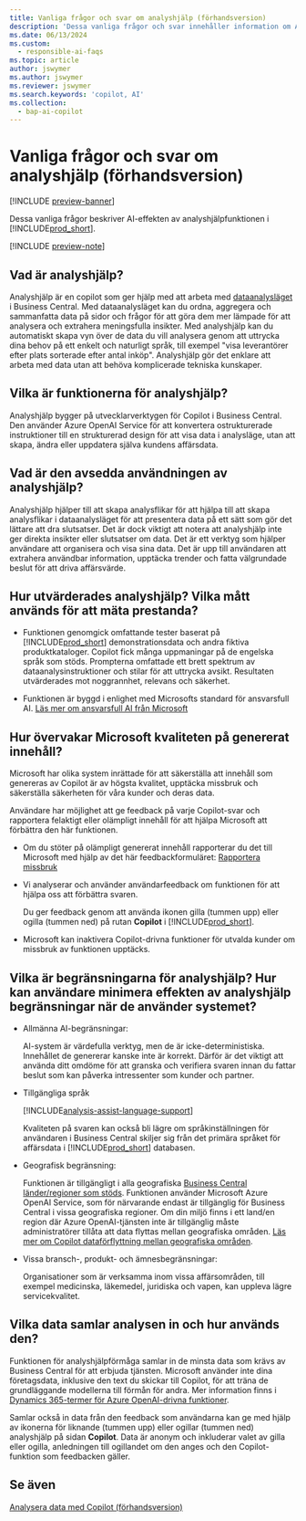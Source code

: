 ```yaml
---
title: Vanliga frågor och svar om analyshjälp (förhandsversion)
description: 'Dessa vanliga frågor och svar innehåller information om AI-tekniken som används för att analysera data på sidor i Business Central. Den innehåller också viktiga saker att tänka på och information om hur AI används, hur den har testats och utvärderats samt eventuella specifika begränsningar.'
ms.date: 06/13/2024
ms.custom:
  - responsible-ai-faqs
ms.topic: article
author: jswymer
ms.author: jswymer
ms.reviewer: jswymer
ms.search.keywords: 'copilot, AI'
ms.collection:
  - bap-ai-copilot
---
```


# <a name="faq-for-analysis-assist-preview"></a>Vanliga frågor och svar om analyshjälp (förhandsversion)

[!INCLUDE [preview-banner](~/../shared-content/shared/preview-includes/preview-banner.md)]

Dessa vanliga frågor beskriver AI-effekten av analyshjälpfunktionen i [!INCLUDE[prod_short](includes/prod_short.md)].

[!INCLUDE [preview-note](~/../shared-content/shared/preview-includes/production-ready-preview-dynamics365.md)]

## <a name="what-is-analysis-assist"></a>Vad är analyshjälp?

Analyshjälp är en copilot som ger hjälp med att arbeta med [dataanalysläget](analysis-mode.md) i Business Central. Med dataanalysläget kan du ordna, aggregera och sammanfatta data på sidor och frågor för att göra dem mer lämpade för att analysera och extrahera meningsfulla insikter. Med analyshjälp kan du automatiskt skapa vyn över de data du vill analysera genom att uttrycka dina behov på ett enkelt och naturligt språk, till exempel "visa leverantörer efter plats sorterade efter antal inköp". Analyshjälp gör det enklare att arbeta med data utan att behöva komplicerade tekniska kunskaper.

## <a name="what-are-capabilities-of-analysis-assist"></a>Vilka är funktionerna för analyshjälp?

Analyshjälp bygger på utvecklarverktygen för Copilot i Business Central. Den använder Azure OpenAI Service för att konvertera ostrukturerade instruktioner till en strukturerad design för att visa data i analysläge, utan att skapa, ändra eller uppdatera själva kundens affärsdata.

## <a name="what-is-the-intended-use-of-analysis-assist"></a>Vad är den avsedda användningen av analyshjälp?

Analyshjälp hjälper till att skapa analysflikar för att hjälpa till att skapa analysflikar i dataanalysläget för att presentera data på ett sätt som gör det lättare att dra slutsatser. Det är dock viktigt att notera att analyshjälp inte ger direkta insikter eller slutsatser om data. Det är ett verktyg som hjälper användare att organisera och visa sina data. Det är upp till användaren att extrahera användbar information, upptäcka trender och fatta välgrundade beslut för att driva affärsvärde.

## <a name="how-was-analysis-assist-evaluated-what-metrics-are-used-to-measure-performance"></a>Hur utvärderades analyshjälp? Vilka mått används för att mäta prestanda?

- Funktionen genomgick omfattande tester baserat på [!INCLUDE[prod_short](includes/prod_short.md)] demonstrationsdata och andra fiktiva produktkataloger. Copilot fick många uppmaningar på de engelska språk som stöds. Prompterna omfattade ett brett spektrum av dataanalysinstruktioner och stilar för att uttrycka avsikt. Resultaten utvärderades mot noggrannhet, relevans och säkerhet.

- Funktionen är byggd i enlighet med Microsofts standard för ansvarsfull AI. [Läs mer om ansvarsfull AI från Microsoft](https://aka.ms/RAI)

## <a name="how-does-microsoft-monitor-the-quality-of-generated-content"></a>Hur övervakar Microsoft kvaliteten på genererat innehåll?

Microsoft har olika system inrättade för att säkerställa att innehåll som genereras av Copilot är av högsta kvalitet, upptäcka missbruk och säkerställa säkerheten för våra kunder och deras data.

Användare har möjlighet att ge feedback på varje Copilot-svar och rapportera felaktigt eller olämpligt innehåll för att hjälpa Microsoft att förbättra den här funktionen.

- Om du stöter på olämpligt genererat innehåll rapporterar du det till Microsoft med hjälp av det här feedbackformuläret: [Rapportera missbruk](https://go.microsoft.com/fwlink/?linkid=2249810)

- Vi analyserar och använder användarfeedback om funktionen för att hjälpa oss att förbättra svaren.

  Du ger feedback genom att använda ikonen gilla (tummen upp) eller ogilla (tummen ned) på rutan **Copilot** i [!INCLUDE[prod_short](includes/prod_short.md)].

- Microsoft kan inaktivera Copilot-drivna funktioner för utvalda kunder om missbruk av funktionen upptäcks.

## <a name="what-are-the-limitations-of-analysis-assist-how-can-users-minimize-the-impact-of-the-analysis-assist-limitations-when-using-the-system"></a>Vilka är begränsningarna för analyshjälp? Hur kan användare minimera effekten av analyshjälp begränsningar när de använder systemet?

- Allmänna AI-begränsningar:

  AI-system är värdefulla verktyg, men de är icke-deterministiska. Innehållet de genererar kanske inte är korrekt. Därför är det viktigt att använda ditt omdöme för att granska och verifiera svaren innan du fattar beslut som kan påverka intressenter som kunder och partner.

- Tillgängliga språk

   [!INCLUDE[analysis-assist-language-support](includes/analysis-assist-language-support.md)]

   Kvaliteten på svaren kan också bli lägre om språkinställningen för användaren i Business Central skiljer sig från det primära språket för affärsdata i [!INCLUDE[prod_short](includes/prod_short.md)] databasen.
  
- Geografisk begränsning:
  
   Funktionen är tillgängligt i alla geografiska [Business Central länder/regioner som stöds](/dynamics365/business-central/dev-itpro/compliance/apptest-countries-and-translations)<!-- except for Canada-->. Funktionen använder Microsoft Azure OpenAI Service, som för närvarande endast är tillgänglig för Business Central i vissa geografiska regioner. Om din miljö finns i ett land/en region där Azure OpenAI-tjänsten inte är tillgänglig måste administratörer tillåta att data flyttas mellan geografiska områden. [Läs mer om Copilot dataförflyttning mellan geografiska områden](/dynamics365/business-central/ai-copilot-data-movement).

- Vissa bransch-, produkt- och ämnesbegränsningar:

  Organisationer som är verksamma inom vissa affärsområden, till exempel medicinska, läkemedel, juridiska och vapen, kan uppleva lägre servicekvalitet.

## <a name="what-data-does-analysis-collect-and-how-is-it-used"></a>Vilka data samlar analysen in och hur används den?

Funktionen för analyshjälpförmåga samlar in de minsta data som krävs av Business Central för att erbjuda tjänsten. Microsoft använder inte dina företagsdata, inklusive den text du skickar till Copilot, för att träna de grundläggande modellerna till förmån för andra. Mer information finns i [Dynamics 365-termer för Azure OpenAI-drivna funktioner](https://go.microsoft.com/fwlink/?linkid=2236010).

Samlar också in data från den feedback som användarna kan ge med hjälp av ikonerna för liknande (tummen upp) eller ogillar (tummen ned) analyshjälp på sidan **Copilot**. Data är anonym och inkluderar valet av gilla eller ogilla, anledningen till ogillandet om den anges och den Copilot-funktion som feedbacken gäller.

## <a name="see-also"></a>Se även

[Analysera data med Copilot (förhandsversion)](analysis-assist.md)
